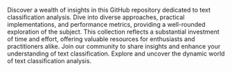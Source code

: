 Discover a wealth of insights in this GitHub repository dedicated to text classification analysis. Dive into diverse approaches, practical implementations, and performance metrics, providing a well-rounded exploration of the subject. This collection reflects a substantial investment of time and effort, offering valuable resources for enthusiasts and practitioners alike. Join our community to share insights and enhance your understanding of text classification. Explore and uncover the dynamic world of text classification analysis.
